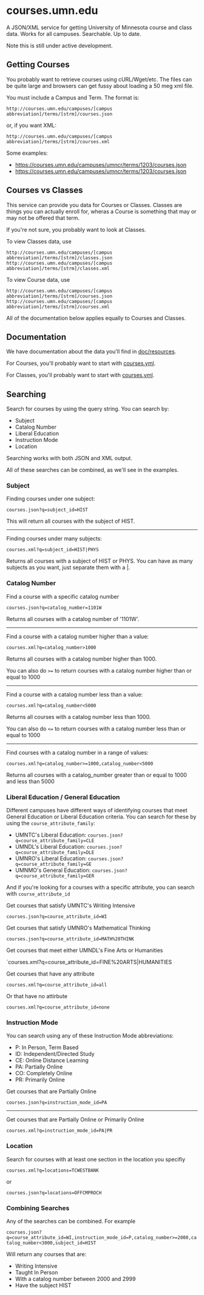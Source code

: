 # courses.umn.edu

A JSON/XML service for getting University of Minnesota course and class data. Works for all campuses. Searchable. Up to date.

Note this is still under active development.

## Getting Courses

You probably want to retrieve courses using cURL/Wget/etc. The files can be quite large and browsers can get fussy about loading a 50 meg xml file.

You must include a Campus and Term. The format is:

`http://courses.umn.edu/campuses/[campus abbreviation]/terms/[strm]/courses.json`

or, if you want XML:

`http://courses.umn.edu/campuses/[campus abbreviation]/terms/[strm]/courses.xml`

Some examples:

- https://courses.umn.edu/campuses/umncr/terms/1203/courses.json
- https://courses.umn.edu/campuses/umncr/terms/1203/courses.json

## Courses vs Classes

This service can provide you data for Courses or Classes. Classes are things you can actually enroll for, wheras a Course is something that may or may not be offered that term.

If you're not sure, you probably want to look at Classes.

To view Classes data, use 

`http://courses.umn.edu/campuses/[campus abbreviation]/terms/[strm]/classes.json`
`http://courses.umn.edu/campuses/[campus abbreviation]/terms/[strm]/classes.xml`

To view Course data, use 

`http://courses.umn.edu/campuses/[campus abbreviation]/terms/[strm]/courses.json`
`http://courses.umn.edu/campuses/[campus abbreviation]/terms/[strm]/courses.xml`

All of the documentation below applies equally to Courses and Classes.

## Documentation

We have documentation about the data you'll find in [doc/resources](https://github.com/umn-asr/courses/tree/master/doc/resources). 

For Courses, you'll probably want to start with [courses.yml](https://github.com/umn-asr/courses/blob/master/doc/resources/courses.yml).

For Classes, you'll probably want to start with [courses.yml](https://github.com/umn-asr/courses/blob/master/doc/resources/courses.yml).

## Searching

Search for courses by using the query string. You can search by:

- Subject
- Catalog Number
- Liberal Education
- Instruction Mode
- Location

Searching works with both JSON and XML output.

All of these searches can be combined, as we'll see in the examples.

### Subject

Finding courses under one subject:

`courses.json?q=subject_id=HIST`

This will return all courses with the subject of HIST.

----

Finding courses under many subjects:

`courses.xml?q=subject_id=HIST|PHYS`

Returns all courses with a subject of HIST or PHYS. You can have as many subjects as you want, just separate them with a |.

### Catalog Number

Find a course with a specific catalog number

`courses.json?q=catalog_number=1101W`

Returns all courses with a catalog number of '1101W'.

----

Find a course with a catalog number higher than a value:

`courses.xml?q=catalog_number>1000`

Returns all courses with a catalog number higher than 1000. 

You can also do `>=` to return courses with a catalog number higher than or equal to 1000

----

Find a course with a catalog number less than a value:

`courses.xml?q=catalog_number<5000`

Returns all courses with a catalog number less than 1000. 

You can also do `<=` to return courses with a catalog number less than or equal to 1000

---

Find courses with a catalog number in a range of values:

`courses.xml?q=catalog_number>=1000,catalog_number<5000`

Returns all courses with a catalog_number greater than or equal to 1000 and less than 5000

### Liberal Education / General Education

Different campuses have different ways of identifying courses that meet General Education or Liberal Education criteria. You can search for these by using the `course_attribute_family`:

- UMNTC's Liberal Education: `courses.json?q=course_attribute_family=CLE`
- UMNDL's Liberal Education: `courses.json?q=course_attribute_family=DLE`
- UMNRO's Liberal Education: `courses.json?q=course_attribute_family=GE`
- UMNMO's General Education: `courses.json?q=course_attribute_family=GER`

And if you're looking for a courses with a specific attribute, you can search with `course_attribute_id`

Get courses that satisfy UMNTC's Writing Intensive

`courses.json?q=course_attribute_id=WI`

Get courses that satisfy UMNRO's Mathematical Thinking

`courses.json?q=course_attribute_id=MATH%20THINK`

Get courses that meet either UMNDL's Fine Arts or Humanities

`courses.xml?q=course_attribute_id=FINE%20ARTS|HUMANITIES

Get courses that have any attribute

`courses.xml?q=course_attribute_id=all`

Or that have no attirbute

`courses.xml?q=course_attribute_id=none`

### Instruction Mode

You can search using any of these Instruction Mode abbreviations:

- P: In Person, Term Based
- ID: Independent/Directed Study
- CE: Online Distance Learning
- PA: Partially Online
- CO: Completely Online
- PR: Primarily Online

Get courses that are Partially Online

`courses.json?q=instruction_mode_id=PA`

----

Get courses that are Partially Online or Primarily Online

`courses.xml?q=instruction_mode_id=PA|PR`

### Location

Search for courses with at least one section in the location you specifiy

`courses.xml?q=locations=TCWESTBANK`

or

`courses.json?q=locations=OFFCMPROCH`

### Combining Searches

Any of the searches can be combined. For example

`courses.json?q=course_attribute_id=WI,instruction_mode_id=P,catalog_number>=2000,catalog_number<3000,subject_id=HIST`

Will return any courses that are:

- Writing Intensive
- Taught In Person
- With a catalog number between 2000 and 2999
- Have the subject HIST
